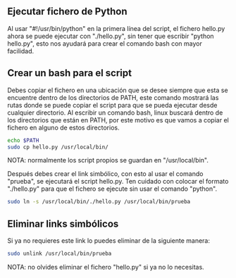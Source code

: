 ## Ejecutar fichero de Python

Al usar "#!/usr/bin/python" en la primera línea del script, el fichero hello.py ahora se puede ejecutar con "./hello.py", sin tener que escribir "python hello.py", esto nos ayudará para crear el comando bash con mayor facilidad.

## Crear un bash para el script

Debes copiar el fichero en una ubicación que se desee siempre que esta se encuentre dentro de los directorios de PATH, este comando mostrará las rutas donde se puede copiar el script para que se pueda ejecutar desde cualquier directorio. Al escribir un comando bash, linux buscará dentro de los directorios que están en PATH, por este motivo es que vamos a copiar el fichero en alguno de estos directorios.

```bash
echo $PATH
sudo cp hello.py /usr/local/bin/
```

NOTA: normalmente los script propios se guardan en "/usr/local/bin".

Después debes crear el link simbólico, con esto al usar el comando "prueba", se ejecutará el script hello.py. Ten cuidado con colocar el formato "./hello.py" para que el fichero se ejecute sin usar el comando "python".

```bash
sudo ln -s /usr/local/bin/./hello.py /usr/local/bin/prueba
```

## Eliminar links simbólicos

Si ya no requieres este link lo puedes eliminar de la siguiente manera:

```bash
sudo unlink /usr/local/bin/prueba
```

NOTA: no olvides eliminar el fichero "hello.py" si ya no lo necesitas.